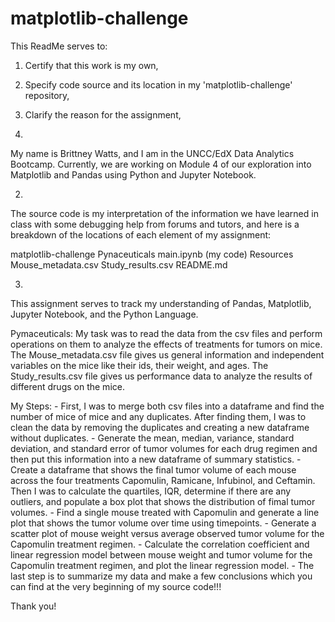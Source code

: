 # matplotlib-challenge

This ReadMe serves to:
   1. Certify that this work is my own,
   2. Specify code source and its location in my 'matplotlib-challenge' repository,
   3. Clarify the reason for the assignment,

1. 
My name is Brittney Watts, and I am in the UNCC/EdX Data Analytics Bootcamp. Currently, we 
are working on Module 4 of our exploration into Matplotlib and Pandas using Python and Jupyter Notebook.

2. 
The source code is my interpretation of the information we have learned in class with some debugging help from forums and tutors, and here is a breakdown of the locations of each element of my assignment:

   matplotlib-challenge
    Pynaceuticals
        main.ipynb (my code)
    Resources
        Mouse_metadata.csv
        Study_results.csv
    README.md

3. 
This assignment serves to track my understanding of Pandas, Matplotlib, Jupyter Notebook, and the Python Language.

Pymaceuticals:
   My task was to read the data from the csv files and perform operations on them to analyze the effects of treatments for tumors on mice.
   The Mouse_metadata.csv file gives us general information and independent variables on the mice like their ids, their weight, and ages. The Study_results.csv file gives us performance data to analyze the results of different drugs on the mice.
   
   My Steps: 
      - First, I was to merge both csv files into a dataframe and find the number of mice of mice and any duplicates. After finding them, I was to clean the data by removing the duplicates and creating a new dataframe without duplicates.
      - Generate the mean, median, variance, standard deviation, and standard error of tumor volumes for each drug regimen and then put this information into a new dataframe of summary statistics. 
      - Create a dataframe that shows the final tumor volume of each mouse across the four treatments Capomulin, Ramicane, Infubinol, and Ceftamin. Then I was to calculate the quartiles, IQR, determine if there are any outliers, and populate a box plot that shows the distribution of fimal tumor volumes. 
      - Find a single mouse treated with Capomulin and generate a line plot that shows the tumor volume over time using timepoints.
      - Generate a scatter plot of mouse weight versus average observed tumor volume for the Capomulin treatment regimen. 
      - Calculate the correlation coefficient and linear regression model between mouse weight and tumor volume for the Capomulin treatment regimen, and plot the linear regression model.
      - The last step is to summarize my data and make a few conclusions which you can find at the very beginning of my source code!!!
      
Thank you!